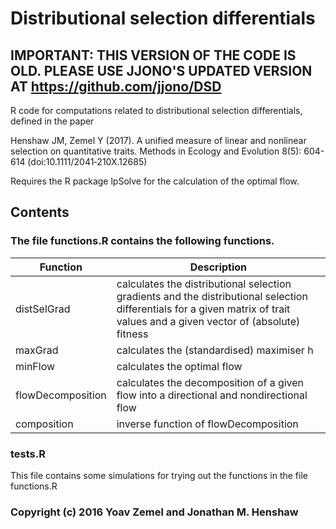 # Distributional selection differentials

## IMPORTANT:  THIS VERSION OF THE CODE IS OLD.  PLEASE USE JJONO'S UPDATED VERSION AT https://github.com/jjono/DSD

R code for computations related to distributional selection differentials, defined in the paper

Henshaw JM, Zemel Y (2017). A unified measure of linear and nonlinear selection on quantitative traits. Methods in Ecology and Evolution 8(5): 604-614 (doi:10.1111/2041‑210X.12685)

Requires the R package lpSolve for the calculation of the optimal flow.


## Contents
### The file functions.R contains the following functions.

| Function | Description |
| --- | --- |
| distSelGrad | calculates the distributional selection gradients and the distributional selection differentials for a given matrix of trait values and a given vector of (absolute) fitness  |
| maxGrad | calculates the (standardised) maximiser h  |
| minFlow | calculates the optimal flow |
| flowDecomposition | calculates the decomposition of a given flow into a directional and nondirectional flow |
| composition | inverse function of flowDecomposition |

### tests.R
This file contains some simulations for trying out the functions in the file functions.R

### Copyright (c) 2016 Yoav Zemel and Jonathan M. Henshaw
